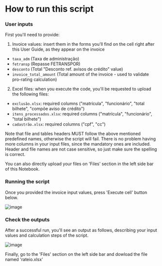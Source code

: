 # How to run this script

### User inputs

First you'll need to provide:


1.   Invoice values: insert them in the forms you'll find on the cell right after this User Guide, as they appear on the invoice


*   `taxa_adm` (Taxa de administração)
*   `fetransp` (Repasse FETRANSPOR)
*   `desconto` (Total "Desconto ref. avisos de crédito" value)
*   `invoice_total_amount` (Total amount of the invoice - used to validate pro-rating calculation)


2.   Excel files:
when you execute the code, you'll be requested to upload the following files:


*   `exclusão.xlsx`: required columns ("matrícula", "funcionário", "total bilhete", "compõe aviso de crédito")
*   `itens_processados.xlsx`: required columns ("matrícula", "funcionário", "total bilhete")
*   `cadastrão.xlsx`: required columns ("cpf", "cc")

Note that file and tables headers MUST follow the above mentioned predefined names, otherwise the script will fail. There is no problem having more columns in your input files, since the mandatory ones are included. Header and file names are not case sensitive, so just make sure the spelling is correct.

You can also directly upload your files on 'Files' section in the left side bar of this Notebook.

### Running the script

Once you provided the invoice input values, press 'Execute cell' button below.

![image](https://github.com/thalessac/rateio/assets/67764861/18299d3a-03f7-4e8c-aae9-97009ba6edf7)

### Check the outputs
After a successful run, you'll see an output as follows, describing your input values and calculation steps of the script.

![image](https://github.com/thalessac/rateio/assets/67764861/aaee7e69-d0b7-4f12-a8fb-1c870170e838)

Finally, go to the 'Files' section on the left side bar and dowload the file named 'rateio.xlsx'
